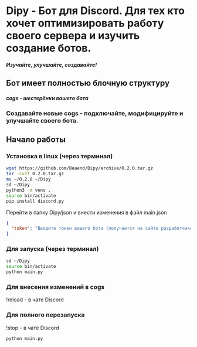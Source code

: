# Dipy - Бот для Discord. Для тех кто хочет оптимизировать работу своего сервера и изучить создание ботов.
#### *Изучайте, улучшайте, создавайте!*
## Бот имеет полностью блочную структуру 
#### *cogs - шестерёнки вашего бота*
### Создавайте новые cogs - подключайте, модифицируйте и улучшайте своего бота.

## Начало работы
### Установка в linux (через терминал)
```bash
wget https://github.com/Beaend/Dipy/archive/0.2.0.tar.gz
tar -cvzf 0.2.0.tar.gz
mv ~/0.2.0 ~/Dipy
sd ~/Dipy
python3 -m venv .
source bin/activate
pip install discord.py
```
Перейти в папку Dipy/json и внести изменения в файл main.json
```json
{
  "token": "Введите токен вашего бота (получается на сайте разработчиков)"
}
```

### Для запуска (через терминал)
```bash
sd ~/Dipy
source bin/activate
python main.py
```

### Для внесения изменений в cogs
!reload - в чате Discord

### Для полного перезапуска
!stop - в чате Discord
```bash
python main.py
```